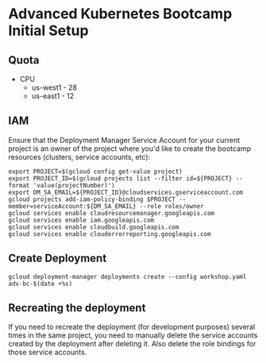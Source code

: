 # Advanced Kubernetes Bootcamp Initial Setup

## Quota

* CPU
  * us-west1 - 28
  * us-east1 - 12

## IAM

Ensure that the Deployment Manager Service Account
for your current project is an owner of the project where you'd like to create
the bootcamp resources (clusters, service accounts, etc):

    export PROJECT=$(gcloud config get-value project)
    export PROJECT_ID=$(gcloud projects list --filter id=${PROJECT} --format 'value(projectNumber)')
    export DM_SA_EMAIL=${PROJECT_ID}@cloudservices.gserviceaccount.com
    gcloud projects add-iam-policy-binding $PROJECT --member=serviceAccount:${DM_SA_EMAIL} --role roles/owner
    gcloud services enable cloudresourcemanager.googleapis.com
    gcloud services enable iam.googleapis.com
    gcloud services enable cloudbuild.googleapis.com
    gcloud services enable clouderrorreporting.googleapis.com

## Create Deployment

    gcloud deployment-manager deployments create --config workshop.yaml adv-bc-$(date +%s)

## Recreating the deployment

If you need to recreate the deployment (for development purposes) several times
in the same project, you need to manually delete the service accounts created
by the deployment after deleting it. Also delete the role bindings for those
service accounts.
